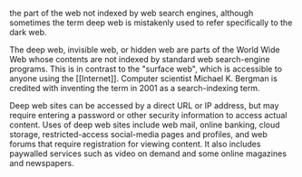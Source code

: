the part of the web not indexed by web search engines, although sometimes the term deep web is mistakenly used to refer specifically to the dark web.

The deep web, invisible web, or hidden web are parts of the World Wide Web whose contents are not indexed by standard web search-engine programs. This is in contrast to the "surface web", which is accessible to anyone using the [[Internet]]. Computer scientist Michael K. Bergman is credited with inventing the term in 2001 as a search-indexing term.

Deep web sites can be accessed by a direct URL or IP address, but may require entering a password or other security information to access actual content. Uses of deep web sites include web mail, online banking, cloud storage, restricted-access social-media pages and profiles, and web forums that require registration for viewing content. It also includes paywalled services such as video on demand and some online magazines and newspapers.